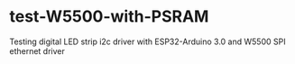 # test-W5500-with-PSRAM
Testing digital LED strip i2c driver with ESP32-Arduino 3.0 and W5500 SPI ethernet driver
